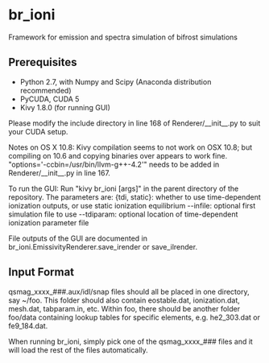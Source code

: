 br\_ioni
=======
Framework for emission and spectra simulation of bifrost simulations

Prerequisites
------------
- Python 2.7, with Numpy and Scipy (Anaconda distribution recommended)
- PyCUDA, CUDA 5
- Kivy 1.8.0 (for running GUI)

Please modify the include directory in line 168 of Renderer/\_\_init\_\_.py to suit your CUDA setup.

Notes on OS X 10.8:
Kivy compilation seems to not work on OSX 10.8; but compiling on 10.6 and copying binaries over appears to work fine.
"options='-ccbin=/usr/bin/llvm-g++-4.2'" needs to be added in Renderer/\_\_init\_\_.py in line 167.

To run the GUI:
Run "kivy br\_ioni [args]" in the parent directory of the repository.
The parameters are:
{tdi, static}: whether to use time-dependent ionization outputs, or use static ionization equilibrium
--infile: optional first simulation file to use
--tdiparam: optional location of time-dependent ionization parameter file

File outputs of the GUI are documented in br\_ioni.EmissivityRenderer.save\_irender or save\_ilrender.

Input Format
------------
qsmag\_xxxx\_###.aux/idl/snap files should all be placed in one directory, say ~/foo. This folder should also contain eostable.dat, ionization.dat, mesh.dat, tabparam.in, etc.
Within foo, there should be another folder foo/data containing lookup tables for specific elements, e.g. he2\_303.dat or fe9\_184.dat.

When running br\_ioni, simply pick one of the qsmag\_xxxx\_### files and it will load the rest of the files automatically.
